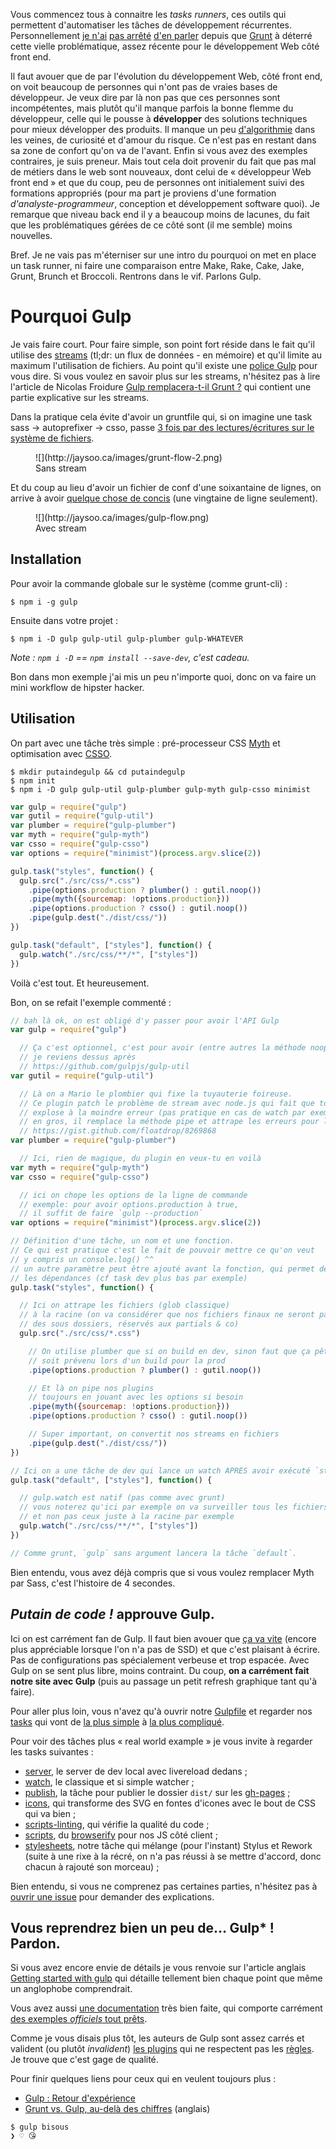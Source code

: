 Vous commencez tous à connaitre les _tasks runners_, ces outils qui permettent
d'automatiser les tâches de développement récurrentes.
Personnellement
 [je n'ai](http://moox.io/slides/2013/grunt-before-after/)
 [pas arrêté](http://www.24joursdeweb.fr/2013/automatisez-votre-workflow-front-end/)
 [d'en parler](http://moox.io/slides/2014/introduction-gulp/)
 depuis que
 [Grunt](/posts/js/premiers-pas-avec-grunt/)
 à déterré cette vielle problématique, assez récente pour le développement Web côté front end.

Il faut avouer que de par l'évolution du développement Web, côté front end,
on voit beaucoup de personnes qui n'ont pas de vraies bases de développeur.
Je veux dire par là non pas que ces personnes sont incompétentes, mais plutôt
qu'il manque parfois la bonne flemme du développeur, celle qui le pousse à **développer**
des solutions techniques pour mieux développer des produits.
Il manque un peu [d'algorithmie](http://fr.wiktionary.org/wiki/algorithmie)
dans les veines, de curiosité et d'amour du risque.
Ce n'est pas en restant dans sa zone de confort qu'on va de l'avant. Enfin si vous
avez des exemples contraires, je suis preneur.
Mais tout cela doit provenir du fait que pas mal de métiers dans le web sont nouveaux,
dont celui de « développeur Web front end » et que du coup, peu de personnes ont
initialement suivi des formations appropriés (pour ma part je proviens d'une
formation _d'analyste-programmeur_, conception et développement software quoi).
Je remarque que niveau back end il y a beaucoup moins de lacunes, du fait que
les problématiques gérées de ce côté sont (il me semble) moins nouvelles.

Bref. Je ne vais pas m'éterniser sur une intro du pourquoi on met en place un task
runner, ni faire une comparaison entre Make, Rake, Cake, Jake, Grunt, Brunch
et Broccoli.
Rentrons dans le vif. Parlons Gulp.

# Pourquoi Gulp

Je vais faire court. Pour faire simple, son point fort réside dans le fait qu'il utilise des
[streams](http://dailyjs.com/2012/09/10/streams/) (tl;dr: un flux de données - en mémoire)
et qu'il limite au maximum l'utilisation de fichiers.
Au point qu'il existe une [police Gulp](https://github.com/godaddy/gulp-header/issues/4#issuecomment-32111457)
pour vous dire.
Si vous voulez en savoir plus sur les streams, n'hésitez pas à lire l'article de
Nicolas Froidure [Gulp remplacera-t-il Grunt ?](http://www.insertafter.com/articles-gulp_vs_grunt.html)
qui contient une partie explicative sur les streams.

Dans la pratique cela évite d'avoir un gruntfile qui, si on imagine une task
sass -> autoprefixer -> csso, passe [3 fois par des lectures/écritures sur le système
de fichiers](/posts/css/mise-en-place-autoprefixer/#autoprefixer-avec-grunt).

<figure>
  ![](http://jaysoo.ca/images/grunt-flow-2.png)
  <figcaption>Sans stream</figcaption>
</figure>

Et du coup au lieu d'avoir un fichier de conf d'une soixantaine de lignes, on arrive
à avoir [quelque chose de concis](http://putaindecode.fr/posts/css/mise-en-place-autoprefixer/#autoprefixer-avec-gulp)
(une vingtaine de ligne seulement).

<figure>
  ![](http://jaysoo.ca/images/gulp-flow.png)
  <figcaption>Avec stream</figcaption>
</figure>

## Installation

Pour avoir la commande globale sur le système (comme grunt-cli) :

```console
$ npm i -g gulp
```

Ensuite dans votre projet :

```console
$ npm i -D gulp gulp-util gulp-plumber gulp-WHATEVER
```

_Note : `npm i -D` == `npm install --save-dev`, c'est cadeau._

Bon dans mon exemple j'ai mis un peu n'importe quoi, donc on va faire un mini workflow de hipster hacker.

## Utilisation

On part avec une tâche très simple : pré-processeur CSS [Myth](http://www.myth.io) et
optimisation avec [CSSO](https://github.com/css/csso).

```console
$ mkdir putaindegulp && cd putaindegulp
$ npm init
$ npm i -D gulp gulp-util gulp-plumber gulp-myth gulp-csso minimist
```

```js
var gulp = require("gulp")
var gutil = require("gulp-util")
var plumber = require("gulp-plumber")
var myth = require("gulp-myth")
var csso = require("gulp-csso")
var options = require("minimist")(process.argv.slice(2))

gulp.task("styles", function() {
  gulp.src("./src/css/*.css")
    .pipe(options.production ? plumber() : gutil.noop())
    .pipe(myth({sourcemap: !options.production}))
    .pipe(options.production ? csso() : gutil.noop())
    .pipe(gulp.dest("./dist/css/"))
})

gulp.task("default", ["styles"], function() {
  gulp.watch("./src/css/**/*", ["styles"])
})
```

Voilà c'est tout. Et heureusement.

Bon, on se refait l'exemple commenté :

```js
// bah là ok, on est obligé d'y passer pour avoir l'API Gulp
var gulp = require("gulp")

  // Ça c'est optionnel, c'est pour avoir (entre autres la méthode noop())
  // je reviens dessus après
  // https://github.com/gulpjs/gulp-util
var gutil = require("gulp-util")

  // Là on a Mario le plombier qui fixe la tuyauterie foireuse.
  // Ce plugin patch le problème de stream avec node.js qui fait que tout le process
  // explose à la moindre erreur (pas pratique en cas de watch par exemple)
  // en gros, il remplace la méthode pipe et attrape les erreurs pour les ressortir gentiment
  // https://gist.github.com/floatdrop/8269868
var plumber = require("gulp-plumber")

  // Ici, rien de magique, du plugin en veux-tu en voilà
var myth = require("gulp-myth")
var csso = require("gulp-csso")

  // ici on chope les options de la ligne de commande
  // exemple: pour avoir options.production à true,
  // il suffit de faire `gulp --production`
var options = require("minimist")(process.argv.slice(2))

// Définition d'une tâche, un nom et une fonction.
// Ce qui est pratique c'est le fait de pouvoir mettre ce qu'on veut
// y compris un console.log() ^^
// un autre paramètre peut être ajouté avant la fonction, qui permet de préciser
// les dépendances (cf task dev plus bas par exemple)
gulp.task("styles", function() {

  // Ici on attrape les fichiers (glob classique)
  // à la racine (on va considérer que nos fichiers finaux ne seront pas dans
  // des sous dossiers, réservés aux partials & co)
  gulp.src("./src/css/*.css")

    // On utilise plumber que si on build en dev, sinon faut que ça pête, qu'on
    // soit prévenu lors d'un build pour la prod
    .pipe(options.production ? plumber() : gutil.noop())

    // Et là on pipe nos plugins
    // toujours en jouant avec les options si besoin
    .pipe(myth({sourcemap: !options.production}))
    .pipe(options.production ? csso() : gutil.noop())

    // Super important, on convertit nos streams en fichiers
    .pipe(gulp.dest("./dist/css/"))
})

// Ici on a une tâche de dev qui lance un watch APRES avoir exécuté `styles` une fois
gulp.task("default", ["styles"], function() {

  // gulp.watch est natif (pas comme avec grunt)
  // vous noterez qu'ici par exemple on va surveiller tous les fichiers
  // et non pas ceux juste à la racine par exemple
  gulp.watch("./src/css/**/*", ["styles"])
})

// Comme grunt, `gulp` sans argument lancera la tâche `default`.
```

Bien entendu, vous avez déjà compris que si vous voulez remplacer Myth par Sass,
c'est l'histoire de 4 secondes.

## _Putain de code !_ approuve Gulp.

Ici on est carrément fan de Gulp. Il faut bien avouer que
[ça va vite](https://twitter.com/putaindecode/status/460868992396460032)
(encore plus appréciable lorsque l'on n'a pas de SSD) et que c'est plaisant à écrire.
Pas de configurations pas spécialement verbeuse et trop espacée.
Avec Gulp on se sent plus libre, moins contraint.
Du coup, **on a carrément fait notre site avec Gulp**
(puis au passage un petit refresh graphique tant qu'à faire).

Pour aller plus loin, vous n'avez qu'à ouvrir notre [Gulpfile](https://github.com/putaindecode/putaindecode.fr/blob/master/gulpfile.js)
et regarder nos [tasks](https://github.com/putaindecode/putaindecode.fr/tree/master/tasks)
qui vont de [la plus simple](https://github.com/putaindecode/putaindecode.fr/blob/master/tasks/clean.js)
à [la plus compliqué](https://github.com/putaindecode/putaindecode.fr/blob/master/tasks/contributors.js).

Pour voir des tâches plus « real world example » je vous invite à regarder les tasks suivantes :

- [server](https://github.com/putaindecode/putaindecode.fr/blob/master/tasks/server.js),
le server de dev local avec livereload dedans ;
- [watch](https://github.com/putaindecode/putaindecode.fr/blob/master/tasks/watch.js),
le classique et si simple watcher ;
- [publish](https://github.com/putaindecode/putaindecode.fr/blob/master/tasks/publish.js),
la tâche pour publier le dossier `dist/` sur les [gh-pages](https://pages.github.com/) ;
- [icons](https://github.com/putaindecode/putaindecode.fr/blob/master/tasks/icons.js),
qui transforme des SVG en fontes d'icones avec le bout de CSS qui va bien ;
- [scripts-linting](https://github.com/putaindecode/putaindecode.fr/blob/master/tasks/scripts-linting.js),
qui vérifie la qualité du code ;
- [scripts](https://github.com/putaindecode/putaindecode.fr/blob/master/tasks/scripts.js),
du [browserify](/posts/js/browserify-all-the-things/) pour nos JS côté client ;
- [stylesheets](https://github.com/putaindecode/putaindecode.fr/blob/master/tasks/stylesheets.js),
notre tâche qui mélange (pour l'instant) Stylus et Rework (suite à une rixe à la récré, on n'a pas réussi à se mettre d'accord, donc chacun à rajouté son morceau) ;

Bien entendu, si vous ne comprenez pas certaines parties, n'hésitez pas à
[ouvrir une issue](https://github.com/putaindecode/putaindecode.fr/issues/new)
pour demander des explications.


## Vous reprendrez bien un peu de… Gulp* ! Pardon.

Si vous avez encore envie de détails je vous renvoie sur l'article anglais
[Getting started with gulp](http://markgoodyear.com/2014/01/getting-started-with-gulp/)
qui détaille tellement bien chaque point que même un anglophobe comprendrait.

Vous avez aussi
[une documentation](https://github.com/gulpjs/gulp/blob/master/docs/README.md)
très bien faite, qui comporte carrément
[des exemples _officiels_ tout prêts](https://github.com/gulpjs/gulp/tree/master/docs/recipes).

Comme je vous disais plus tôt, les auteurs de Gulp sont assez carrés et valident
(ou plutôt _invalident_) [les plugins](https://www.npmjs.org/search?q=gulpplugin) qui
ne respectent pas les
[règles](https://github.com/gulpjs/gulp/blob/master/docs/writing-a-plugin/guidelines.md).
Je trouve que c'est gage de qualité.

Pour finir quelques liens pour ceux qui en veulent toujours plus :

- [Gulp : Retour d'expérience](http://www.insertafter.com/articles-retour_experience_gulp.html)
- [Grunt vs. Gulp, au-delà des chiffres](http://jaysoo.ca/2014/01/27/gruntjs-vs-gulpjs/) (anglais)

```console
$ gulp bisous
❯ ♡ 😘
```
